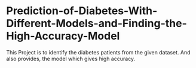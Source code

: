 # Prediction-of-Diabetes-With-Different-Models-and-Finding-the-High-Accuracy-Model
This Project is to identify the diabetes patients from the given dataset. And also provides, the model which gives high accuracy.

